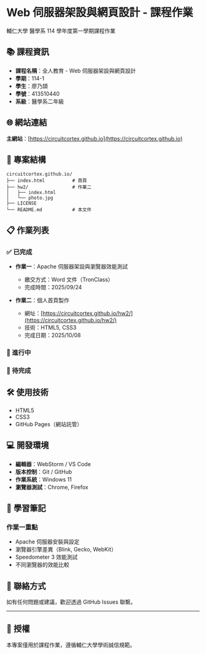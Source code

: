 # Web 伺服器架設與網頁設計 - 課程作業

輔仁大學 醫學系 114 學年度第一學期課程作業

## 📚 課程資訊

- **課程名稱**：全人教育 - Web 伺服器架設與網頁設計
- **學期**：114-1
- **學生**：廖乃頡
- **學號**：413510440
- **系級**：醫學系二年級

## 🌐 網站連結

**主網站**：[https://circuitcortex.github.io](https://circuitcortex.github.io)

## 📁 專案結構

```
circuitcortex.github.io/
├── index.html          # 首頁
├── hw2/                # 作業二
│   ├── index.html
│   └── photo.jpg
├── LICENSE
└── README.md           # 本文件
```

## 📋 作業列表

### ✅ 已完成

- **作業一**：Apache 伺服器架設與瀏覽器效能測試
    - 繳交方式：Word 文件（TronClass）
    - 完成時間：2025/09/24

- **作業二**：個人首頁製作
    - 網址：[https://circuitcortex.github.io/hw2/](https://circuitcortex.github.io/hw2/)
    - 技術：HTML5, CSS3
    - 完成日期：2025/10/08

### 🔄 進行中

### 📅 待完成

## 🛠️ 使用技術

- HTML5
- CSS3
- GitHub Pages（網站託管）

## 💻 開發環境

- **編輯器**：WebStorm / VS Code
- **版本控制**：Git / GitHub
- **作業系統**：Windows 11
- **瀏覽器測試**：Chrome, Firefox

## 📖 學習筆記

### 作業一重點
- Apache 伺服器安裝與設定
- 瀏覽器引擎差異（Blink, Gecko, WebKit）
- Speedometer 3 效能測試
- 不同瀏覽器的效能比較

## 📧 聯絡方式

如有任何問題或建議，歡迎透過 GitHub Issues 聯繫。

---

## 📄 授權

本專案僅用於課程作業，遵循輔仁大學學術誠信規範。